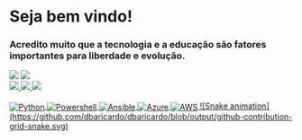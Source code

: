   # Seja bem vindo!<br>
  ### Acredito muito que a tecnologia e a educação são fatores importantes para liberdade e evolução.
  <div>
  
  </div>
  
  <div>
  <a href = "mailto:dbaricardor@gmail.com"><img src="https://img.shields.io/badge/Gmail-D14836?style=for-the-badge&logo=gmail&logoColor=white" target="_blank"></a>
  <a href="https://www.linkedin.com/in/ricardo-rosa-4a20011a/" target="_blank"><img src="https://img.shields.io/badge/-LinkedIn-%230077B5?style=for-the-badge&logo=linkedin&logoColor=white" target="_blank"></a> 
  </div>

  <div>
  
  <a href="https://github.com/dbaricardo">
  <img height="150em" src="https://github-readme-stats.vercel.app/api?username=dbaricardo&show_icons=true&theme=merko&include_all_commits=true&count_private=true"/>
  <img height="150em" src="https://github-readme-streak-stats.herokuapp.com/?user=dbaricardo&theme=blue-green"/>
  <img height="190em" src="https://github-readme-stats.vercel.app/api/wakatime?username=dbaricardo"/>
    
</div>
  <div style="display: inline_block"><br>
  <img align="center" alt="Python" height="30" width="110" src="https://img.shields.io/badge/Python-3776AB?style=for-the-badge&logo=python&logoColor=white">
  <img align="center" alt="Powershell" height="30" width="110" src="https://img.shields.io/badge/PowerShell-5391FE?style=for-the-badge&logo=PowerShell&logoColor=white">
  <img align="center" alt="Ansible" height="30" width="110" src="https://img.shields.io/badge/Ansible-000000?style=for-the-badge&logo=ansible&logoColor=white">
  <img align="center" alt="Azure" height="30" width="130" src="https://img.shields.io/badge/Azure_DevOps-0078D7?style=for-the-badge&logo=azure-devops&logoColor=white">
  <img align="center" alt="AWS" height="30" width="120" src="https://img.shields.io/badge/Amazon_AWS-232F3E?style=for-the-badge&logo=amazon-aws&logoColor=white">
    ![Snake animation](https://github.com/dbaricardo/dbaricardo/blob/output/github-contribution-grid-snake.svg)
</div>
  
  ##
 
<div> 
  
   
 
</div>
